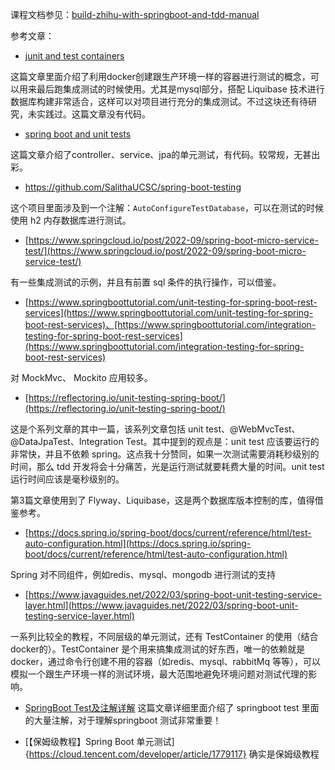 课程文档参见：[build-zhihu-with-springboot-and-tdd-manual](https://github.com/qianhuihuiji/build-zhihu-with-springboot-and-tdd-manual)


参考文章：
- [junit and test containers](https://www.freecodecamp.org/news/integration-testing-using-junit-5-testcontainers-with-springboot-example/)

这篇文章里面介绍了利用docker创建跟生产环境一样的容器进行测试的概念，可以用来最后跑集成测试的时候使用。尤其是mysql部分，搭配 Liquibase 技术进行数据库构建非常适合，这样可以对项目进行充分的集成测试。不过这块还有待研究，未实践过。这篇文章没有代码。

- [spring boot and unit tests](https://www.freecodecamp.org/news/unit-testing-services-endpoints-and-repositories-in-spring-boot-4b7d9dc2b772/)

这篇文章介绍了controller、service、jpa的单元测试，有代码。较常规，无甚出彩。

- https://github.com/SalithaUCSC/spring-boot-testing

这个项目里面涉及到一个注解：`AutoConfigureTestDatabase`，可以在测试的时候使用 h2 内存数据库进行测试。

- [https://www.springcloud.io/post/2022-09/spring-boot-micro-service-test/](https://www.springcloud.io/post/2022-09/spring-boot-micro-service-test/)

有一些集成测试的示例，并且有前置 sql 条件的执行操作，可以借鉴。

- [https://www.springboottutorial.com/unit-testing-for-spring-boot-rest-services](https://www.springboottutorial.com/unit-testing-for-spring-boot-rest-services)、[https://www.springboottutorial.com/integration-testing-for-spring-boot-rest-services](https://www.springboottutorial.com/integration-testing-for-spring-boot-rest-services)

对 MockMvc、 Mockito 应用较多。

- [https://reflectoring.io/unit-testing-spring-boot/](https://reflectoring.io/unit-testing-spring-boot/)

这是个系列文章的其中一篇，该系列文章包括 unit test、@WebMvcTest、 @DataJpaTest、Integration Test。其中提到的观点是：unit test 应该要运行的非常快，并且不依赖 spring。这点我十分赞同，如果一次测试需要消耗秒级别的时间，那么 tdd 开发将会十分痛苦，光是运行测试就要耗费大量的时间。unit test 运行时间应该是毫秒级别的。

第3篇文章使用到了 Flyway、Liquibase，这是两个数据库版本控制的库，值得借鉴参考。

- [https://docs.spring.io/spring-boot/docs/current/reference/html/test-auto-configuration.html](https://docs.spring.io/spring-boot/docs/current/reference/html/test-auto-configuration.html) 

Spring 对不同组件，例如redis、mysql、mongodb 进行测试的支持

- [https://www.javaguides.net/2022/03/spring-boot-unit-testing-service-layer.html](https://www.javaguides.net/2022/03/spring-boot-unit-testing-service-layer.html) 

一系列比较全的教程，不同层级的单元测试，还有 TestContainer 的使用（结合docker的）。TestContainer 是个用来搞集成测试的好东西，唯一的依赖就是 docker，通过命令行创建不用的容器（如redis、mysql、rabbitMq 等等），可以模拟一个跟生产环境一样的测试环境，最大范围地避免环境问题对测试代理的影响。


- [SpringBoot Test及注解详解](https://www.cnblogs.com/myitnews/p/12330297.html) 这篇文章详细里面介绍了 springboot test 里面的大量注解，对于理解springboot 测试非常重要！

- [【保姆级教程】Spring Boot 单元测试]{https://cloud.tencent.com/developer/article/1779117} 确实是保姆级教程
